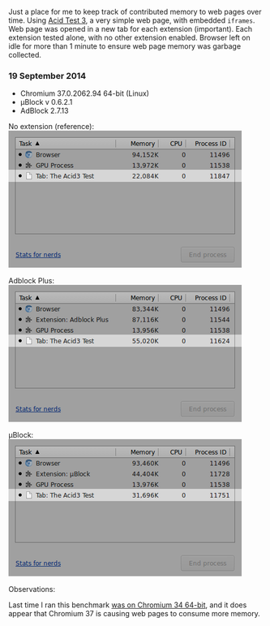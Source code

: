 Just a place for me to keep track of contributed memory to web pages over time. Using [Acid Test 3](http://acid3.acidtests.org/), a very simple web page, with embedded `iframes`. Web page was opened in a new tab for each extension (important). Each extension tested alone, with no other extension enabled.  Browser left on idle for more than 1 minute to ensure web page memory was garbage collected.

### 19 September 2014

- Chromium 37.0.2062.94 64-bit (Linux)
- µBlock v 0.6.2.1
- AdBlock 2.7.13

No extension (reference):<br>
![no extension](https://raw.githubusercontent.com/gorhill/uBlock/master/doc/benchmarks/mem-usage-in-page-20140919-none.png)

Adblock Plus:<br>
![Adblock Plus](https://raw.githubusercontent.com/gorhill/uBlock/master/doc/benchmarks/mem-usage-in-page-20140919-abp.png)

µBlock:<br>
![µBlock](https://raw.githubusercontent.com/gorhill/uBlock/master/doc/benchmarks/mem-usage-in-page-20140919-ublock.png)

Observations:

Last time I ran this benchmark [was on Chromium 34 64-bit](https://github.com/gorhill/uBlock/wiki/%C2%B5Block-vs.-ABP:-efficiency-compared#added-memory-footprint-to-web-pages), and it does appear that Chromium 37 is causing web pages to consume more memory.